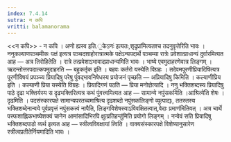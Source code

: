 ```yaml
---
index: 7.4.14
sutra: न कपि
vritti: balamanorama
---
```


<<न कपि>> - न कपि । अणो ह्यस्व इति.॒केऽणः॑ इत्यतः,शृदृप्रा॑मित्यतश्च तदनुवृत्तेरिति भावः । ननुकल्याणपञ्चमीकः पक्ष॑ इत्यत्र पञ्चदशाहोरात्रात्मके पक्षेऽन्यपदार्थे पञ्चम्या रात्रेः प्रवेशात्प्राधान्यं दुर्वारमित्यत आह — अत्र तिरोहितेति । रात्रे तत्प्रवेशाऽभावादप्राधान्यमिति भावः । भाष्ये एवमुदाहरणेवात्र लिङ्गम् । ऋदन्तोत्तरपदात्कपमुदाहरति — बहुकर्तृक इति । बहवः कर्तरो यस्येति विग्रहः । तदेवमपूरणीप्रियादिषित्यत्र पूरणीविषयं प्रपञ्च्य प्रियादिषु परेषु पुंवद्भावनिषेधस्य प्रयोजनं पृच्छति — अप्रियादिषु किमिति । कल्याणीप्रिय इति । कल्याणी प्रिया यस्येति विग्रहः । प्रियादिगणं पठति — प्रिया मनोज्ञेत्यादि । ननु भक्तिशब्दस्य प्रियादिषु पाठे दृढा भक्तिर्यस्य स दृढभक्तिरित्यत्र कथं पुंवत्त्वमित्यत आह — सामान्ये नपुंसकमिति ।आश्रित्ये॑ति शेषः । दृढमिति । पदसंस्कारपक्षे सामान्यपरतच्वमाश्रित्य दृढशब्दो नपुंसकलिङ्गो व्युत्पाद्यः, ततस्तस्य भक्तिशब्देनान्वये पूर्वप्रवृत्तं नपुंसकत्वं नापैति, लिङ्गविशेषस्याऽविवक्षितत्वात्,वेदाः प्रमाण॑मितिवत् । अत्र चार्थे पस्फशाह्निकभाष्येशक्यं चानेन आमांसादिभिरपि क्षुत्प्रतिहन्तु॑मिति प्रयोगो लिङ्गम् । नन्वेवं सति प्रियादिषु भक्तिशब्दपाठो व्यर्थ इत्यत आह — स्त्रीत्वविवक्षायां त्विति । वाक्यसंस्कारपक्षे विशेष्यानुसारेण स्त्रीत्वप्रतीतेर्नियमादिति भावः । 